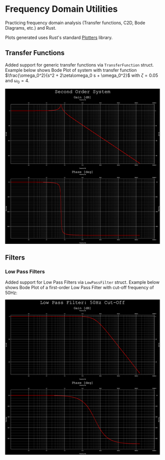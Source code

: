 # Frequency Domain Utilities 
Practicing frequency domain analysis (Transfer functions, C2D, Bode Diagrams, etc.) and Rust.

Plots generated uses Rust's standard [Plotters](https://docs.rs/plotters/latest/plotters/) library.

## Transfer Functions 
Added support for generic transfer functions via `TransferFunction` struct. Example below shows Bode Plot of system with transfer function $\frac{\omega_0^2}{s^2 + 2\zeta\omega_0 s + \omega_0^2}$ with $\zeta=0.05$ and $\omega_0=4$.

![TF_std](./media/TF_bode.png)

## Filters

### Low Pass Filters
Added support for Low Pass Filters via `LowPassFilter` struct. Example below shows Bode Plot of a first-order Low Pass Filter with cut-off frequency of 50Hz:

![LPF_50](./media/LPF_bode.png)
